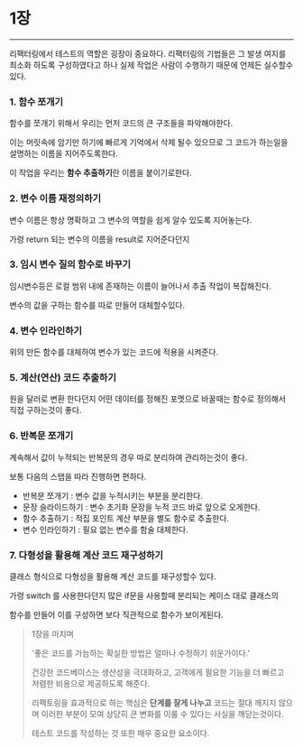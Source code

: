 # 1장

---

리팩터링에서 테스트의 역할은 굉장이 중요하다. 리팩터링의 기법들은 그 발생 여지를 최소화 하도록 구성하였다고 하나 실제 작업은 사람이 수행하기 때문에 언제든 실수할수 있다.



### 1. 함수 쪼개기

함수를 쪼개기 위해서 우리는 먼저 코드의 큰 구조들을 파악해야한다.

이는 머릿속에 암기만 하기에 빠르게 기억에서 삭제 될수 있으므로 그 코드가 하는일을 설명하는 이름을 지어주도록한다.

이 작업을 우리는 **함수 추출하기**란 이름을 붙이기로한다.



### 2. 변수 이름 재정의하기

변수 이름은 항상 명확하고 그 변수의 역할을 쉽게 알수 있도록 지어놓는다.

가령 return 되는 변수의 이름을 result로 지어준다던지



### 3. 임시 변수 질의 함수로 바꾸기

임시변수등은 로컬 범위 내에 존재하는 이름이 늘어나서 추출 작업이 복잡해진다.

변수의 값을 구하는 함수를 따로 만들어 대체할수있다.



### 4. 변수 인라인하기

위의 만든 함수를 대체하여 변수가 있는 코드에 적용을 시켜준다.



### 5. 계산(연산) 코드 추출하기

원을 달러로 변환 한다던지 어떤 데이터를 정해진 포멧으로 바꿀때는 함수로 정의해서 직접 구하는것이 좋다.



### 6. 반복문 쪼개기

계속해서 값이 누적되는 반복문의 경우 따로 분리하여 관리하는것이 좋다.

보통 다음의 스탭을 따라 진행하면 편하다.

- 반복문 쪼개기 : 변수 값을 누적시키는 부분을 분리한다.
- 문장 슬라이드하기 : 변수 초기화 문장을 누적 코드 바로 앞으로 오게한다.
- 함수 추출하기 : 적집 포인트 계산 부분을 별도 함수로 추출한다.
- 변수 인라인하기 : 필요 없는 변수를 함술 대체한다.



### 7. 다형성을 활용해 계산 코드 재구성하기

클래스 형식으로 다형성을 활용해 계산 코드를 재구성할수 있다.

가령 switch 를 사용한다던지 많은 if문을 사용할때 분리되는 케이스 대로 클래스의

함수를 만들어 이를 구성하면 보다 직관적으로 함수가 보이게된다.



> 1장을 마치며
>
> '좋은 코드를 가늠하는 확실한 방법은 얼마나 수정하기 쉬운가이다.'
>
> 건강한 코드베이스는 생산성을 극대화하고, 고객에게 필요한 기능을 더 빠르고 저렴한 비용으로 제공하도록 해준다.
>
> 리팩토링을 효과적으로 하는 핵심은 **단계를 잘게 나누고** 코드는 절대 깨지지 않으며 이러한 부분이 모여 상당히 큰 변화를 이룰 수 있다는 사실을 깨닫는것이다. 
>
> 테스트 코드를 작성하는 것 또한 매우 중요한 요소이다.

